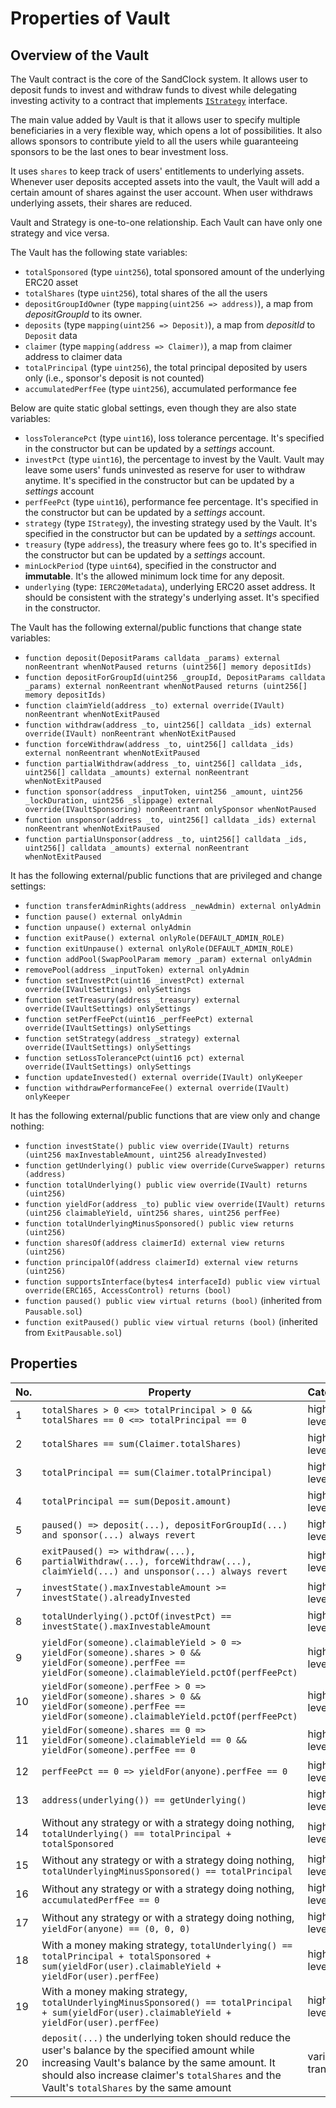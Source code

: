 # Properties of Vault

## Overview of the Vault

The Vault contract is the core of the SandClock system. It allows user to deposit funds to invest and withdraw funds to divest while delegating investing activity to a contract that implements [`IStrategy`](https://github.com/lindy-labs/sc_solidity-contracts/blob/main/contracts/strategy/IStrategy.sol) interface. 

The main value added by Vault is that it allows user to specify multiple beneficiaries in a very flexible way, which opens a lot of possibilities. It also allows sponsors to contribute yield to all the users while guaranteeing sponsors to be the last ones to bear investment loss.

It uses `shares` to keep track of users' entitlements to underlying assets. Whenever user deposits accepted assets into the vault, the Vault will add a certain amount of shares against the user account. When user withdraws underlying assets, their shares are reduced.

Vault and Strategy is one-to-one relationship. Each Vault can have only one strategy and vice versa.

The Vault has the following state variables:
* `totalSponsored` (type `uint256`), total sponsored amount of the underlying ERC20 asset
* `totalShares` (type `uint256`), total shares of the all the users
* `depositGroupIdOwner` (type `mapping(uint256 => address)`), a map from *depositGroupId* to its owner.
* `deposits` (type `mapping(uint256 => Deposit)`), a map from *depositId* to `Deposit` data
* `claimer` (type `mapping(address => Claimer)`), a map from claimer address to claimer data
* `totalPrincipal` (type `uint256`), the total principal deposited by users only (i.e., sponsor's deposit is not counted)
* `accumulatedPerfFee` (type `uint256`), accumulated performance fee

Below are quite static global settings, even though they are also state variables:
* `lossTolerancePct` (type `uint16`), loss tolerance percentage. It's specified in the constructor but can be updated by a *settings* account.
* `investPct` (type `uint16`), the percentage to invest by the Vault. Vault may leave some users' funds uninvested as reserve for user to withdraw anytime. It's specified in the constructor but can be updated by a *settings* account
* `perfFeePct` (type `uint16`), performance fee percentage. It's specified in the constructor but can be updated by a *settings* account.
* `strategy` (type `IStrategy`), the investing strategy used by the Vault. It's specified in the constructor but can be updated by a *settings* account.
* `treasury` (type `address`), the treasury where fees go to. It's specified in the constructor but can be updated by a *settings* account.
* `minLockPeriod` (type `uint64`), specified in the constructor and **immutable**. It's the allowed minimum lock time for any deposit.
* `underlying`  (type: `IERC20Metadata`), underlying ERC20 asset address. It should be consistent with the strategy's underlying asset. It's specified in the constructor.

The Vault has the following external/public functions that change state variables:

* `function deposit(DepositParams calldata _params) external nonReentrant whenNotPaused returns (uint256[] memory depositIds)`
* `function depositForGroupId(uint256 _groupId, DepositParams calldata _params) external nonReentrant whenNotPaused returns (uint256[] memory depositIds)`
* `function claimYield(address _to) external override(IVault) nonReentrant whenNotExitPaused`
* `function withdraw(address _to, uint256[] calldata _ids) external override(IVault) nonReentrant whenNotExitPaused`
* `function forceWithdraw(address _to, uint256[] calldata _ids) external nonReentrant whenNotExitPaused`
* `function partialWithdraw(address _to, uint256[] calldata _ids, uint256[] calldata _amounts) external nonReentrant whenNotExitPaused`
* `function sponsor(address _inputToken, uint256 _amount, uint256 _lockDuration, uint256 _slippage) external override(IVaultSponsoring) nonReentrant onlySponsor whenNotPaused`
* `function unsponsor(address _to, uint256[] calldata _ids) external nonReentrant whenNotExitPaused`
* `function partialUnsponsor(address _to, uint256[] calldata _ids, uint256[] calldata _amounts) external nonReentrant whenNotExitPaused`

It has the following external/public functions that are privileged and change settings:

* `function transferAdminRights(address _newAdmin) external onlyAdmin`
* `function pause() external onlyAdmin`
* `function unpause() external onlyAdmin`
* `function exitPause() external onlyRole(DEFAULT_ADMIN_ROLE)`
* `function exitUnpause() external onlyRole(DEFAULT_ADMIN_ROLE)`
* `function addPool(SwapPoolParam memory _param) external onlyAdmin`
* `removePool(address _inputToken) external onlyAdmin`
* `function setInvestPct(uint16 _investPct) external override(IVaultSettings) onlySettings`
* `function setTreasury(address _treasury) external override(IVaultSettings) onlySettings`
* `function setPerfFeePct(uint16 _perfFeePct) external override(IVaultSettings) onlySettings`
* `function setStrategy(address _strategy) external override(IVaultSettings) onlySettings`
* `function setLossTolerancePct(uint16 pct) external override(IVaultSettings) onlySettings`
* `function updateInvested() external override(IVault) onlyKeeper`
* `function withdrawPerformanceFee() external override(IVault) onlyKeeper`

It has the following external/public functions that are view only and change nothing:

* `function investState() public view override(IVault) returns (uint256 maxInvestableAmount, uint256 alreadyInvested)`
* `function getUnderlying() public view override(CurveSwapper) returns (address)`
* `function totalUnderlying() public view override(IVault) returns (uint256)`
* `function yieldFor(address _to) public view override(IVault) returns (uint256 claimableYield, uint256 shares, uint256 perfFee)`
* `function totalUnderlyingMinusSponsored() public view returns (uint256)`
* `function sharesOf(address claimerId) external view returns (uint256)`
* `function principalOf(address claimerId) external view returns (uint256)`
* `function supportsInterface(bytes4 interfaceId) public view virtual override(ERC165, AccessControl) returns (bool)`
* `function paused() public view virtual returns (bool)` (inherited from `Pausable.sol`)
* `function exitPaused() public view virtual returns (bool)` (inherited from `ExitPausable.sol`)
## Properties

| No. | Property  | Category | Priority | Specified | Verified|
| ---- | --------  | -------- | -------- | -------- | -------- |
| 1 | `totalShares > 0 <=> totalPrincipal > 0 && totalShares == 0 <=> totalPrincipal == 0` | high-level | high | N | N |
| 2 | `totalShares == sum(Claimer.totalShares)` | high-level | high | N | N |
| 3 | `totalPrincipal == sum(Claimer.totalPrincipal)` | high-level | high | N | N |
| 4 | `totalPrincipal == sum(Deposit.amount)` | high-level | high | N | N |
| 5 | `paused() => deposit(...), depositForGroupId(...) and sponsor(...) always revert` | high-level | high | N | N |
| 6 | `exitPaused() => withdraw(...), partialWithdraw(...), forceWithdraw(...), claimYield(...) and unsponsor(...) always revert` | high-level | high | N | N |
| 7 | `investState().maxInvestableAmount >= investState().alreadyInvested` | high-level | medium | N | N |
| 8 | `totalUnderlying().pctOf(investPct) == investState().maxInvestableAmount` | high-level | medium | N | N |
| 9 | `yieldFor(someone).claimableYield > 0 => yieldFor(someone).shares > 0 && yieldFor(someone).perfFee == yieldFor(someone).claimableYield.pctOf(perfFeePct)` | high-level | medium | N | N |
| 10 | `yieldFor(someone).perfFee > 0 => yieldFor(someone).shares > 0 && yieldFor(someone).perfFee == yieldFor(someone).claimableYield.pctOf(perfFeePct)` | high-level | medium | N | N |
| 11 | `yieldFor(someone).shares == 0 => yieldFor(someone).claimableYield == 0 && yieldFor(someone).perfFee == 0` | high-level | medium | N | N |
| 12 | `perfFeePct == 0 => yieldFor(anyone).perfFee == 0` | high-level | medium | N | N |
| 13 | `address(underlying()) == getUnderlying()` | high-level | medium | N | N |
| 14 | Without any strategy or with a strategy doing nothing, `totalUnderlying() == totalPrincipal + totalSponsored` | high-level | high | N | N |
| 15 | Without any strategy or with a strategy doing nothing, `totalUnderlyingMinusSponsored() == totalPrincipal` | high-level | high | N | N |
| 16 | Without any strategy or with a strategy doing nothing, `accumulatedPerfFee == 0` | high-level | medium | N | N |
| 17 | Without any strategy or with a strategy doing nothing, `yieldFor(anyone) == (0, 0, 0)` | high-level | medium | N | N |
| 18 | With a money making strategy, `totalUnderlying() == totalPrincipal + totalSponsored + sum(yieldFor(user).claimableYield + yieldFor(user).perfFee)` | high-level | high | N | N |
| 19 | With a money making strategy, `totalUnderlyingMinusSponsored() == totalPrincipal + sum(yieldFor(user).claimableYield + yieldFor(user).perfFee)` | high-level | high | N | N |
| 20 | `deposit(...)` the underlying token should reduce the user's balance by the specified amount while increasing Vault's balance by the same amount. It should also increase claimer's `totalShares` and the Vault's `totalShares` by the same amount | variable transition | high | N | N |


